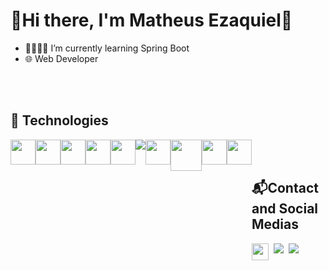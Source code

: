 # 🌿Hi there, I'm Matheus Ezaquiel🌿

- 🌱👨🏽‍💻 I’m currently learning Spring Boot
- 🌐 Web Developer 

<br/>
<br/>

## 💾 Technologies
<div style="display: flex">
  <img src="https://cdn.jsdelivr.net/gh/devicons/devicon/icons/html5/html5-original.svg" width="40px"/>
  <img src="https://cdn.jsdelivr.net/gh/devicons/devicon/icons/css3/css3-original.svg" width="40px"/>
  <img src="https://cdn.jsdelivr.net/gh/devicons/devicon/icons/bootstrap/bootstrap-original.svg" width="40px"/>
  <img src="https://cdn.jsdelivr.net/gh/devicons/devicon/icons/javascript/javascript-original.svg" width="40px"/> 
  <img src="https://cdn.jsdelivr.net/gh/devicons/devicon/icons/java/java-original.svg" width="40px"/>
  <img src="https://cdn.jsdelivr.net/gh/devicons/devicon/icons/spring/spring-original-wordmark.svg" />
  <img src="https://cdn.jsdelivr.net/gh/devicons/devicon/icons/php/php-original.svg" width="40px"/>   
  <img src="https://cdn.jsdelivr.net/gh/devicons/devicon/icons/mysql/mysql-plain-wordmark.svg" width="50px"/>
  <img src="https://cdn.jsdelivr.net/gh/devicons/devicon/icons/git/git-original.svg" width="40px"/>
  <img src="https://cdn.jsdelivr.net/gh/devicons/devicon/icons/github/github-original.svg" width="40px"/>               
<div/>

<br/>
<br/>
  
## 📬Contact and Social Medias

<div style="display: flex">

  <img height="27px" src="https://img.shields.io/badge/matheusezaquiel@outlook.com-Outlook-39E09B?style=for-the-badge&logo=outlook&logoColor=white&color=blue" />
  &nbsp;&nbsp;
  <a href="https://github.com/MatheusEzaquiel">
    <img src="https://img.shields.io/badge/GitHub-100000?style=for-the-badge&logo=github&logoColor=white"/>
  </a>
  &nbsp;&nbsp;
  <a href="https://www.linkedin.com/in/matheusezaquiel/">
    <img src="https://img.shields.io/badge/LinkedIn-0077B5?style=for-the-badge&logo=linkedin&logoColor=white"/>
  </a>
<div/>
 
